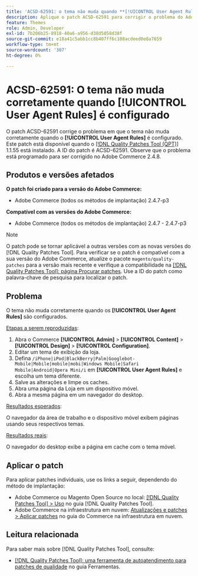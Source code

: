 ```yaml
---
title: 'ACSD-62591: o tema não muda quando **[!UICONTROL User Agent Rules]** é configurado'
description: Aplique o patch ACSD-62591 para corrigir o problema do Adobe Commerce em que o tema não muda corretamente quando o **[!UICONTROL User Agent Rules]** é configurado.
feature: Themes
role: Admin, Developer
exl-id: 7b206b25-8918-40a6-a956-d38d5058d38f
source-git-commit: e18a41c5abb1cc8b407ff6c188acdeed0e8a7659
workflow-type: tm+mt
source-wordcount: '307'
ht-degree: 0%

---
```


# ACSD-62591: O tema não muda corretamente quando [!UICONTROL User Agent Rules] é configurado

O patch ACSD-62591 corrige o problema em que o tema não muda corretamente quando o **[!UICONTROL User Agent Rules]** é configurado. Este patch está disponível quando o [[!DNL Quality Patches Tool (QPT)]](/help/tools/quality-patches-tool/quality-patches-tool-to-self-serve-quality-patches.md) 1.1.55 está instalado. A ID do patch é ACSD-62591. Observe que o problema está programado para ser corrigido no Adobe Commerce 2.4.8.

## Produtos e versões afetados

**O patch foi criado para a versão do Adobe Commerce:**
* Adobe Commerce (todos os métodos de implantação) 2.4.7-p3

**Compatível com as versões do Adobe Commerce:**
* Adobe Commerce (todos os métodos de implantação) 2.4.7 - 2.4.7-p3

>[!NOTE]
>
>O patch pode se tornar aplicável a outras versões com as novas versões do [!DNL Quality Patches Tool]. Para verificar se o patch é compatível com a sua versão do Adobe Commerce, atualize o pacote `magento/quality-patches` para a versão mais recente e verifique a compatibilidade na [[!DNL Quality Patches Tool]: página Procurar patches](https://experienceleague.adobe.com/tools/commerce-quality-patches/index.html). Use a ID do patch como palavra-chave de pesquisa para localizar o patch.

## Problema

O tema não muda corretamente quando os **[!UICONTROL User Agent Rules]** são configurados.

<u>Etapas a serem reproduzidas</u>:

1. Abra o Commerce **[!UICONTROL Admin]** > **[!UICONTROL Content]** > **[!UICONTROL Design]** > **[!UICONTROL Configuration]**.
1. Editar um tema de exibição da loja.
1. Defina `/iPhone|iPod|BlackBerry|Palm|Googlebot-Mobile|Mobile|mobile|mobi|Windows Mobile|Safari Mobile|Android|Opera Mini/i` em **[!UICONTROL User Agent Rules]** e escolha um tema diferente.
1. Salve as alterações e limpe os caches.
1. Abra uma página da Loja em um dispositivo móvel.
1. Abra a mesma página em um navegador do desktop.

<u>Resultados esperados</u>:

O navegador da área de trabalho e o dispositivo móvel exibem páginas usando seus respectivos temas.

<u>Resultados reais</u>:

O navegador do desktop exibe a página em cache com o tema móvel.

## Aplicar o patch

Para aplicar patches individuais, use os links a seguir, dependendo do método de implantação:

* Adobe Commerce ou Magento Open Source no local: [[!DNL Quality Patches Tool] > Uso](/help/tools/quality-patches-tool/usage.md) no guia [!DNL Quality Patches Tool].
* Adobe Commerce na infraestrutura em nuvem: [Atualizações e patches > Aplicar patches](https://experienceleague.adobe.com/docs/commerce-cloud-service/user-guide/develop/upgrade/apply-patches.html) no guia do Commerce na infraestrutura em nuvem.


## Leitura relacionada

Para saber mais sobre [!DNL Quality Patches Tool], consulte:

* [[!DNL Quality Patches Tool]: uma ferramenta de autoatendimento para patches de qualidade](/help/tools/quality-patches-tool/quality-patches-tool-to-self-serve-quality-patches.md) no guia Ferramentas.

